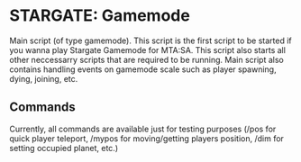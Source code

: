 # STARGATE: Gamemode

Main script (of type gamemode). This script is the first script to be started if you wanna play Stargate Gamemode for MTA:SA. This script also starts all other neccessarry scripts that are required to be running. Main script also contains handling events on gamemode scale such as player spawning, dying, joining, etc.

## Commands

Currently, all commands are available just for testing purposes (/pos for quick player teleport, /mypos for moving/getting players position, /dim for setting occupied planet, etc.)
